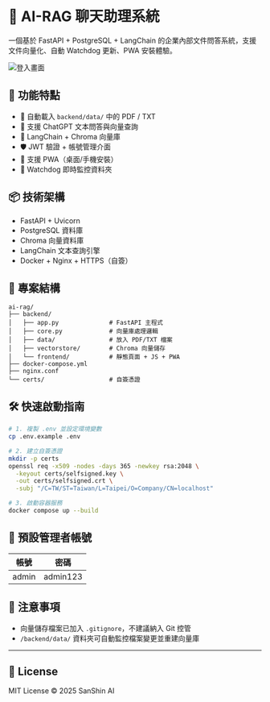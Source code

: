 # 🧠 AI-RAG 聊天助理系統

一個基於 FastAPI + PostgreSQL + LangChain 的企業內部文件問答系統，支援文件向量化、自動 Watchdog 更新、PWA 安裝體驗。

![登入畫面](frontend/sanshin_logo.png)

## 🚀 功能特點

- 📁 自動載入 `backend/data/` 中的 PDF / TXT
- 🤖 支援 ChatGPT 文本問答與向量查詢
- 🔎 LangChain + Chroma 向量庫
- 🛡 JWT 驗證 + 帳號管理介面
- 📲 支援 PWA（桌面/手機安裝）
- 🔁 Watchdog 即時監控資料夾

## 📦 技術架構

- FastAPI + Uvicorn
- PostgreSQL 資料庫
- Chroma 向量資料庫
- LangChain 文本查詢引擎
- Docker + Nginx + HTTPS（自簽）

## 📂 專案結構

```
ai-rag/
├── backend/
│   ├── app.py              # FastAPI 主程式
│   ├── core.py             # 向量庫處理邏輯
│   ├── data/               # 放入 PDF/TXT 檔案
│   ├── vectorstore/        # Chroma 向量儲存
│   └── frontend/           # 靜態頁面 + JS + PWA
├── docker-compose.yml
├── nginx.conf
└── certs/                  # 自簽憑證
```

## 🛠 快速啟動指南

```bash
# 1. 複製 .env 並設定環境變數
cp .env.example .env

# 2. 建立自簽憑證
mkdir -p certs
openssl req -x509 -nodes -days 365 -newkey rsa:2048 \
  -keyout certs/selfsigned.key \
  -out certs/selfsigned.crt \
  -subj "/C=TW/ST=Taiwan/L=Taipei/O=Company/CN=localhost"

# 3. 啟動容器服務
docker compose up --build
```

## 🔐 預設管理者帳號

| 帳號 | 密碼     |
|------|----------|
| admin | admin123 |

## 📌 注意事項

- 向量儲存檔案已加入 `.gitignore`，不建議納入 Git 控管
- `/backend/data/` 資料夾可自動監控檔案變更並重建向量庫

---

## 📄 License

MIT License © 2025 SanShin AI